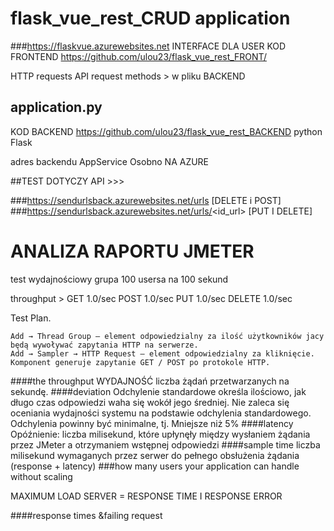 # flask_vue_rest_CRUD application


###https://flaskvue.azurewebsites.net
INTERFACE DLA USER  KOD FRONTEND https://github.com/ulou23/flask_vue_rest_FRONT/

HTTP requests  API request methods > w pliku BACKEND 
## application.py
KOD BACKEND https://github.com/ulou23/flask_vue_rest_BACKEND python Flask

adres backendu AppService Osobno NA AZURE

##TEST DOTYCZY API >>> 

###https://sendurlsback.azurewebsites.net/urls [DELETE i POST]
###https://sendurlsback.azurewebsites.net/urls/<id_url> [PUT I DELETE]

# ANALIZA RAPORTU JMETER
 test wydajnościowy
 grupa 100 usersa na 100 sekund
 
 throughput > 
 GET 1.0/sec
 POST 1.0/sec
 PUT 1.0/sec
 DELETE  1.0/sec

 Test Plan. 

    Add → Thread Group – element odpowiedzialny za ilość użytkowników jacy będą wywoływać zapytania HTTP na serwerze.
    Add → Sampler → HTTP Request – element odpowiedzialny za kliknięcie. Komponent generuje zapytanie GET / POST po protokole HTTP.

####the throughput
WYDAJNOŚĆ  liczba żądań przetwarzanych na sekundę.
####deviation 
Odchylenie standardowe określa ilościowo, jak długo czas odpowiedzi waha się wokół jego średniej.
 Nie zaleca się oceniania wydajności systemu na podstawie odchylenia standardowego. 
Odchylenia powinny być minimalne, tj. Mniejsze niż 5%
####latency 
Opóźnienie: liczba milisekund, które upłynęły między wysłaniem żądania przez JMeter a otrzymaniem wstępnej odpowiedzi
####sample time 
liczba milisekund wymaganych przez serwer do pełnego obsłużenia żądania (response + latency)
###how many users your application can handle 
without scaling

MAXIMUM LOAD SERVER =  RESPONSE TIME I RESPONSE ERROR
 
####response times &failing request
